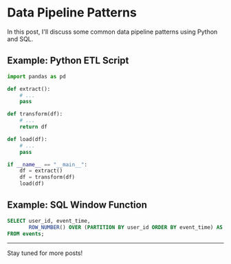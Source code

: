 # Data Pipeline Patterns

In this post, I'll discuss some common data pipeline patterns using Python and SQL.

## Example: Python ETL Script

```python
import pandas as pd

def extract():
    # ...
    pass

def transform(df):
    # ...
    return df

def load(df):
    # ...
    pass

if __name__ == "__main__":
    df = extract()
    df = transform(df)
    load(df)
```

## Example: SQL Window Function

```sql
SELECT user_id, event_time,
       ROW_NUMBER() OVER (PARTITION BY user_id ORDER BY event_time) AS rn
FROM events;
```

---

Stay tuned for more posts!

